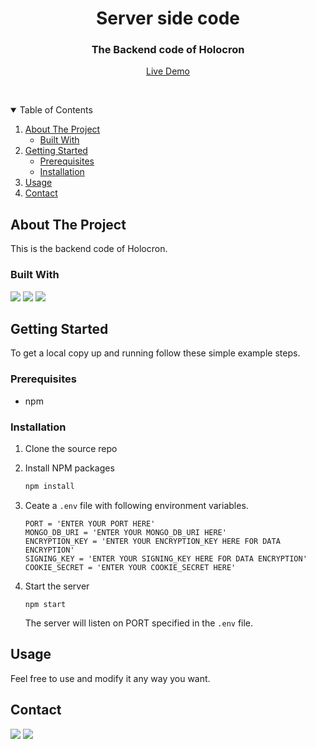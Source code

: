 <p align="center">
  <h1 align="center">Server side code</h1>

  <p align="center">
    <h3 align="center">The Backend code of Holocron</h3>
    <p align="center" >
      <a href="https://holocron.siddhantkumarsingh.me/">Live Demo</a>
    </p>
    <br />
  </p>
</p>



<!-- TABLE OF CONTENTS -->
<details open="open">
  <summary>Table of Contents</summary>
  <ol>
    <li>
      <a href="#about-the-project">About The Project</a>
      <ul>
        <li><a href="#built-with">Built With</a></li>
      </ul>
    </li>
    <li>
      <a href="#getting-started">Getting Started</a>
      <ul>
        <li><a href="#prerequisites">Prerequisites</a></li>
        <li><a href="#installation">Installation</a></li>
      </ul>
    </li>
    <li><a href="#usage">Usage</a></li>
    <li><a href="#contact">Contact</a></li>
  </ol>
</details>



<!-- ABOUT THE PROJECT -->
## About The Project

This is the backend code of Holocron.
<br />

### Built With
[<img src="https://img.shields.io/badge/Node.js-43853D?style=for-the-badge&logo=node-dot-js&logoColor=white">](https://nodejs.org/en/)
[<img src="https://img.shields.io/badge/Express.js-000000?style=for-the-badge&logo=express&logoColor=white">](https://expressjs.com/) <img src="https://img.shields.io/badge/MongoDB-4EA94B?style=for-the-badge&logo=mongodb&logoColor=white">
<br />


<!-- GETTING STARTED -->
## Getting Started

To get a local copy up and running follow these simple example steps.

### Prerequisites

* npm

### Installation

1. Clone the source repo

2. Install NPM packages
   ```sh
   npm install
   ```
4. Ceate a `.env` file with following environment variables.
   ```JS
   PORT = 'ENTER YOUR PORT HERE'
   MONGO_DB_URI = 'ENTER YOUR MONGO_DB_URI HERE'
   ENCRYPTION_KEY = 'ENTER YOUR ENCRYPTION_KEY HERE FOR DATA ENCRYPTION'
   SIGNING_KEY = 'ENTER YOUR SIGNING_KEY HERE FOR DATA ENCRYPTION'
   COOKIE_SECRET = 'ENTER YOUR COOKIE_SECRET HERE'
   ```
5. Start the server
   ```JS
   npm start
   ```
   The server will listen on PORT specified in the `.env` file.



<!-- USAGE EXAMPLES -->
## Usage

Feel free to use and modify it any way you want.

<!-- CONTACT -->
## Contact

[<img src="https://img.shields.io/badge/LinkedIn-0077B5?style=for-the-badge&logo=linkedin&logoColor=white">](https://www.linkedin.com/in/siddhant-kumar-singh-/) [<img src="https://img.shields.io/badge/Gmail-D14836?style=for-the-badge&logo=gmail&logoColor=white"></img>](mailto:singhsiddhantkumar@gmail.com)
